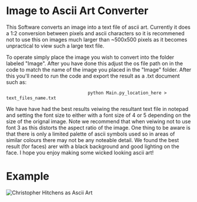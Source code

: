 # Image to Ascii Art Converter

This Software converts an image into a text file of ascii art. Currently it does a 1:2 conversion between pixels and ascii characters so it is recommened not to use this on images much larger than ~500x500 pixels as it becomes unpractical to view such a large text file. 

To operate simply place the image you wish to convert into the folder labeled "Image". After you have done this adjust the os file path on in the code to match the name of the image you placed in the "Image" folder. After this you'll need to run the code and export the result as a .txt document such as:

                                   python Main.py_location_here > text_files_name.txt 
                                   
                          
We have have had the best results veiwing the resultant text file in notepad and setting the font size to either with a font size of 4 or 5 depending on the size of the orignal image. Note we recommend that when veiwing not to use font 3 as this distorts the aspect ratio of the image. One thing to be aware is that there is only a limited palette of ascii symbols used so in areas of similar colours there may not be any noteable detail. We found the best result (for faces) arer with a black background and good lighting on the face. I hope you enjoy making some wicked looking ascii art!


# Example

![Christopher Hitchens as Ascii Art](http://i.imgur.com/quOV5al.png)
